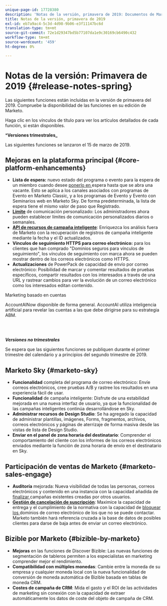 ```yaml
---
unique-page-id: 17728380
description: 'Notas de la versión, primavera de 2019: Documentos de Marketo: Documentación del producto'
title: Notas de la versión, primavera de 2019
exl-id: eb7a9ac4-5c3d-4d98-9b06-e3f11147bc6d
translation-type: tm+mt
source-git-commit: 72e1d29347bd5b77107da1e9c30169cb6490c432
workflow-type: tm+mt
source-wordcount: '459'
ht-degree: 0%

---
```


# Notas de la versión: Primavera de 2019 {#release-notes-spring}

Las siguientes funciones están incluidas en la versión de primavera del 2019. Compruebe la disponibilidad de las funciones en su edición de Marketo.

Haga clic en los vínculos de título para ver los artículos detallados de cada función, si están disponibles.

***Versiones trimestrales_**

Las siguientes funciones se lanzaron el 15 de marzo de 2019.

## Mejoras en la plataforma principal {#core-platform-enhancements}

* **Lista de espera:** nuevo estado del programa o evento para la espera de un miembro cuando desee  [ponerlo en ](/help/marketo/product-docs/core-marketo-concepts/smart-campaigns/program-flow-actions/change-program-status.md) espera hasta que se abra una vacante. Esto se aplica a los canales asociados con programas de Evento en Marketo Classic, y a los programas de Evento y Evento con Seminarios web en Marketo Sky. De forma predeterminada, la lista de espera tiene el mismo valor de paso que Registrado.
* **[Límite](/help/marketo/product-docs/administration/email-setup/enable-communication-limits.md)** de comunicación personalizado: Los administradores ahora pueden establecer límites de comunicación personalizados diarios o semanales.
* **[API de recursos de campaña inteligente](https://developers.marketo.com/rest-api/assets/campaigns/)**: Enriquezca los análisis fuera de Marketo con la recuperación de registros de campaña inteligente mediante la fecha y el ID actualizados.
* **Vínculos de seguimiento HTTPS para correo electrónico:** para los clientes que han comprado &quot;Dominios seguros para vínculos de seguimiento&quot;, los vínculos de seguimiento con marca ahora se pueden mostrar dentro de los correos electrónicos como HTTPS.
* **Actualizaciones** de PowerPack de capacidad de envío por correo electrónico: Posibilidad de marcar y comentar resultados de pruebas específicos, compartir resultados con los interesados a través de una URL y rastrear cambios para ver la evolución de un correo electrónico como los interesados editan contenido.

Marketing basado en cuentas

**[](/help/marketo/product-docs/target-account-management/account-profiling/account-profiling-ranking-and-tuning.md)** AccountAINow disponible de forma general. AccountAI utiliza inteligencia artificial para revelar las cuentas a las que debe dirigirse para su estrategia ABM.

<br> 

**_Versiones no trimestrales_**

Se espera que las siguientes funciones se publiquen durante el primer trimestre del calendario y a principios del segundo trimestre de 2019.

## Marketo Sky {#marketo-sky}

* **Funcionalidad** completa del programa de correo electrónico: Envíe correos electrónicos, cree pruebas A/B y rastree los resultados en una experiencia fácil de usar.
* **Funcionalidad** de campaña inteligente: Disfrute de una estabilidad mejorada en una nueva interfaz de usuario, ya que la funcionalidad de las campañas inteligentes continúa desarrollándose en Sky.
* **Administrar recursos de Design Studio**: Se ha agregado la capacidad de administrar plantillas, imágenes, Forms, fragmentos, archivos, correos electrónicos y páginas de aterrizaje de forma masiva desde las vistas de lista de Design Studio.
* **Enviar en el panel de zona horaria del destinatario**: Comprender el comportamiento del cliente con los informes de los correos electrónicos enviados mediante la función de zona horaria de envío en el destinatario en Sky.

## Participación de ventas de Marketo {#marketo-sales-engage}

* **Auditoría** mejorada: Nueva visibilidad de todas las personas, correos electrónicos y  [](/help/marketo/product-docs/marketo-sales-connect/templates/view-template-list-as-a-another-user.md) contenido en una instancia con la capacidad añadida de  [finalizar ](/help/marketo/product-docs/marketo-sales-connect/campaigns/view-campaigns-list-as-another-user.md)campañas existentes creadas por otros usuarios.
* **[Gestión de cancelación de suscripción](/help/marketo/product-docs/marketo-sales-connect/email/unsubscribes/marketo-unsubscribe-check.md)**: Maximice la capacidad de entrega y el cumplimiento de la normativa con la capacidad de  [bloquear los ](/help/marketo/product-docs/marketo-sales-connect/admin/blocked-domains.md) dominios de correo electrónico de los que no se puede contactar. Marketo también hará referencia cruzada a la base de datos de posibles clientes para darse de baja antes de enviar un correo electrónico.

## Bizible por Marketo {#bizible-by-marketo}

* **Mejoras** en las funciones de Discover Bizible: Las nuevas funciones de segmentación de tableros permiten a los especialistas en marketing comprender mejor el rendimiento.
* **Compatibilidad con múltiples monedas**: Cambie entre la moneda de su empresa y cualquier moneda local con la nueva funcionalidad de conversión de moneda automática de Bizible basada en tablas de moneda CRM.
* **Costes de campaña de CRM**: Mida el gasto y el ROI de las actividades de marketing sin conexión con la capacidad de extraer automáticamente los datos de coste del objeto de campaña de CRM.
